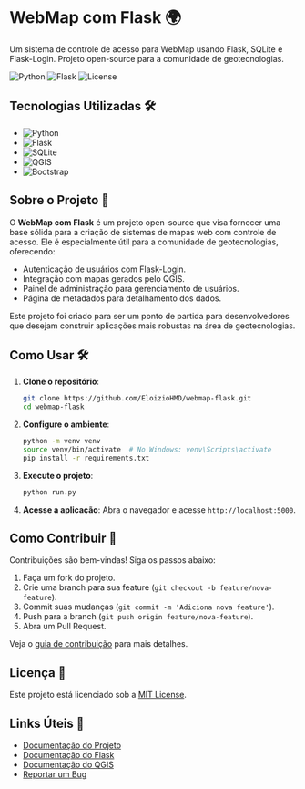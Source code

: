 # WebMap com Flask 🌍

Um sistema de controle de acesso para WebMap usando Flask, SQLite e Flask-Login. Projeto open-source para a comunidade de geotecnologias.

![Python](https://img.shields.io/badge/Python-3.8%2B-blue)
![Flask](https://img.shields.io/badge/Flask-2.0%2B-green)
![License](https://img.shields.io/badge/License-MIT-yellow)

## Tecnologias Utilizadas 🛠️

- ![Python](https://img.shields.io/badge/Python-3776AB?style=for-the-badge&logo=python&logoColor=white)
- ![Flask](https://img.shields.io/badge/Flask-000000?style=for-the-badge&logo=flask&logoColor=white)
- ![SQLite](https://img.shields.io/badge/SQLite-07405E?style=for-the-badge&logo=sqlite&logoColor=white)
- ![QGIS](https://img.shields.io/badge/QGIS-589632?style=for-the-badge&logo=qgis&logoColor=white)
- ![Bootstrap](https://img.shields.io/badge/Bootstrap-563D7C?style=for-the-badge&logo=bootstrap&logoColor=white)

## Sobre o Projeto 📖

O **WebMap com Flask** é um projeto open-source que visa fornecer uma base sólida para a criação de sistemas de mapas web com controle de acesso. Ele é especialmente útil para a comunidade de geotecnologias, oferecendo:

- Autenticação de usuários com Flask-Login.
- Integração com mapas gerados pelo QGIS.
- Painel de administração para gerenciamento de usuários.
- Página de metadados para detalhamento dos dados.

Este projeto foi criado para ser um ponto de partida para desenvolvedores que desejam construir aplicações mais robustas na área de geotecnologias.

## Como Usar 🛠️

1. **Clone o repositório**:
   ```bash
   git clone https://github.com/EloizioHMD/webmap-flask.git
   cd webmap-flask
   ```

2. **Configure o ambiente**:
   ```bash
   python -m venv venv
   source venv/bin/activate  # No Windows: venv\Scripts\activate
   pip install -r requirements.txt
   ```

3. **Execute o projeto**:
   ```bash
   python run.py
   ```

4. **Acesse a aplicação**:
   Abra o navegador e acesse `http://localhost:5000`.

## Como Contribuir 🤝

Contribuições são bem-vindas! Siga os passos abaixo:

1. Faça um fork do projeto.
2. Crie uma branch para sua feature (`git checkout -b feature/nova-feature`).
3. Commit suas mudanças (`git commit -m 'Adiciona nova feature'`).
4. Push para a branch (`git push origin feature/nova-feature`).
5. Abra um Pull Request.

Veja o [guia de contribuição](CONTRIBUTING.md) para mais detalhes.

## Licença 📜

Este projeto está licenciado sob a [MIT License](LICENSE).

## Links Úteis 🔗

- [Documentação do Projeto](https://github.com/EloizioHMD/webmap-flask/blob/main/documentacao.md)
- [Documentação do Flask](https://flask.palletsprojects.com/)
- [Documentação do QGIS](https://qgis.org/en/docs/)
- [Reportar um Bug](https://github.com/EloizioHMD/webmap-flask/issues)
